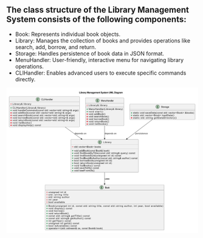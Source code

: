 ## The class structure of the Library Management System consists of the following components:

- Book: Represents individual book objects.
- Library: Manages the collection of books and provides operations like search, add, borrow, and return.
- Storage: Handles persistence of book data in JSON format.
- MenuHandler: User-friendly, interactive menu for navigating library operations.
- CLIHandler: Enables advanced users to execute specific commands directly.

![alt text](uml.png)